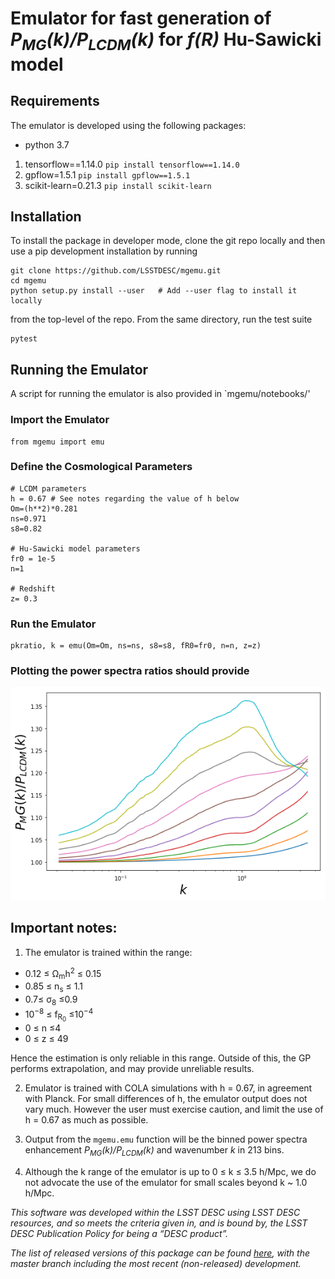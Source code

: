 # Emulator for fast generation of *P<sub>MG</sub>(k)/P<sub>LCDM</sub>(k)* for *f(R)* Hu-Sawicki model


## Requirements

The emulator is developed using the following packages:

- python 3.7
1. tensorflow==1.14.0 `pip install tensorflow==1.14.0`
2. gpflow=1.5.1 `pip install gpflow==1.5.1`
3. scikit-learn=0.21.3 `pip install scikit-learn`


## Installation

To install the package in developer mode, clone the git repo locally and then use a pip development installation by running

```
git clone https://github.com/LSSTDESC/mgemu.git
cd mgemu
python setup.py install --user   # Add --user flag to install it locally
```
from the top-level of the repo. From the same directory, run the test suite
```
pytest
```


## Running the Emulator 
A script for running the emulator is also provided in `mgemu/notebooks/'

### Import the Emulator 

```
from mgemu import emu
```

### Define the Cosmological Parameters

```
# LCDM parameters
h = 0.67 # See notes regarding the value of h below
Om=(h**2)*0.281
ns=0.971
s8=0.82

# Hu-Sawicki model parameters
fr0 = 1e-5
n=1

# Redshift
z= 0.3
```

### Run the Emulator
```
pkratio, k = emu(Om=Om, ns=ns, s8=s8, fR0=fr0, n=n, z=z)
```


### Plotting the power spectra ratios should provide

<img src="./mgemu/data/pkemu.png" width="512">


## Important notes: 

1. The emulator is trained within the range:

- 0.12 ≤ Ω<sub>m</sub>h<sup>2</sup> ≤ 0.15
- 0.85 ≤ n<sub>s</sub> ≤ 1.1
- 0.7≤ σ<sub>8</sub> ≤0.9
- 10<sup>−8</sup> ≤ f<sub>R<sub>0</sub></sub> ≤10<sup>−4</sup>
- 0 ≤ n ≤4
- 0 ≤ z ≤ 49

Hence the estimation is only reliable in this range. Outside of this, the GP performs extrapolation, and may provide unreliable results. 

2. Emulator is trained with COLA simulations with h = 0.67, in agreement with Planck. For small differences of h, the emulator output does not vary much. However the user must exercise caution, and limit the use of h = 0.67 as much as possible. 

3. Output from the `mgemu.emu` function will be the binned power spectra enhancement *P<sub>MG</sub>(k)/P<sub>LCDM</sub>(k)* and wavenumber *k* in 213 bins. 

4. Although the k range of the emulator is up to 0 ≤ k ≤ 3.5 h/Mpc, we do not advocate the use of the emulator for small scales beyond  k ~ 1.0 h/Mpc.


_This software was developed within the LSST DESC using LSST DESC resources, and so meets the criteria given in, and is bound by, the LSST DESC Publication Policy for being a “DESC product”._

_The list of released versions of this package can be found [here](https://github.com/LSSTDESC/mgemu/releases), with the master branch including the most recent (non-released) development._

